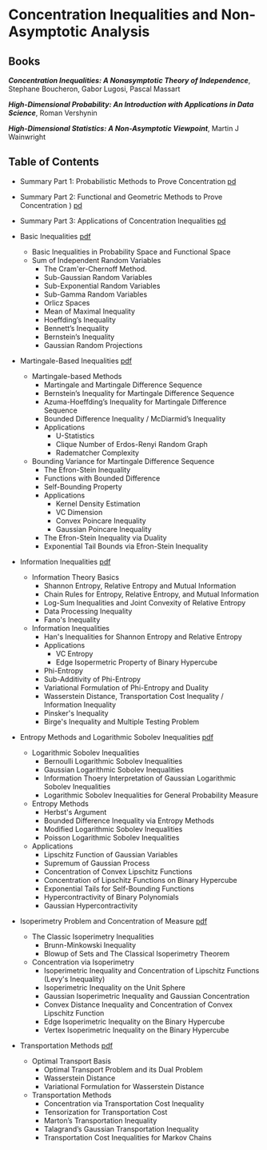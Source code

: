 # Concentration Inequalities and Non-Asymptotic Analysis

## Books

***Concentration Inequalities: A Nonasymptotic Theory of Independence***, Stephane Boucheron, Gabor Lugosi, Pascal Massart

***High-Dimensional Probability: An Introduction with Applications in Data Science***, Roman Vershynin

***High-Dimensional Statistics: A Non-Asymptotic Viewpoint***, Martin J Wainwright

## Table of Contents

- Summary Part 1: Probabilistic Methods to Prove Concentration  [pd](./Ineq_0_Summary_1.pdf)
- Summary Part 2: Functional and Geometric Methods to Prove Concentration ) [pd](./Ineq_0_Summary_2.pdf)
- Summary Part 3: Applications of Concentration Inequalities  [pd](./Ineq_0_Summary_3.pdf)


- Basic Inequalities  [pdf](./Ineq_1_Basic_Inequality.pdf)
  	- Basic Inequalities in Probability Space and Functional Space
	- Sum of Independent Random Variables
		- The Cram\'er-Chernoff Method.
		- Sub-Gaussian Random Variables
		- Sub-Exponential Random Variables
		- Sub-Gamma Random Variables
		- Orlicz Spaces
		- Mean of Maximal Inequality
		- Hoeffding’s Inequality
		- Bennett’s Inequality
		- Bernstein’s Inequality
		- Gaussian Random Projections

- Martingale-Based Inequalities [pdf](./Ineq_2_Martingale_Methods.pdf)
	- Martingale-based Methods
		- Martingale and Martingale Difference Sequence
		- Bernstein’s Inequality for Martingale Difference Sequence
		- Azuma-Hoeffding’s Inequality for Martingale Difference Sequence
		- Bounded Difference Inequality / McDiarmid’s Inequality
		- Applications
			- U-Statistics
			- Clique Number of Erdos-Renyi Random Graph
			- Radematcher Complexity
	- Bounding Variance for Martingale Difference Sequence
		- The Efron-Stein Inequality
		- Functions with Bounded Difference
		- Self-Bounding Property
		- Applications
			- Kernel Density Estimation
			- VC Dimension
			- Convex Poincare Inequality 
			- Gaussian Poincare Inequality
		- The Efron-Stein Inequality via Duality
		- Exponential Tail Bounds via Efron-Stein Inequality

- Information Inequalities [pdf](./Ineq_3_Information_Inequality.pdf)
	- Information Theory Basics
		- Shannon Entropy, Relative Entropy and Mutual Information
		- Chain Rules for Entropy, Relative Entropy, and Mutual Information
		- Log-Sum Inequalities and Joint Convexity of Relative Entropy
		- Data Processing Inequality
		- Fano's Inequality
	- Information Inequalities
		- Han's Inequalities for Shannon Entropy and Relative Entropy
		- Applications
			- VC Entropy
			- Edge Isopermetric Property of Binary Hypercube 
		- Phi-Entropy
		- Sub-Additivity of Phi-Entropy
		- Variational Formulation of Phi-Entropy and Duality
		- Wasserstein Distance, Transportation Cost Inequality / Information Inequality
		- Pinsker's Inequality
		- Birge's Inequality and Multiple Testing Problem

- Entropy Methods and Logarithmic Sobolev Inequalities [pdf](./Ineq_4_Entropy_Methods.pdf)
	- Logarithmic Sobolev Inequalities
		- Bernoulli Logarithmic Sobolev Inequalities
		- Gaussian Logarithmic Sobolev Inequalities
		- Information Thoery Interpretation of Gaussian Logarithmic Sobolev Inequalities
		- Logarithmic Sobolev Inequalities for General Probability Measure
	- Entropy Methods
		- Herbst's Argument
		- Bounded Difference Inequality via Entropy Methods
		- Modified Logarithmic Sobolev Inequalities
		- Poisson Logarithmic Sobolev Inequalities
	- Applications
		- Lipschitz Function of Gaussian Variables
		- Supremum of Gaussian Process
		- Concentration of Convex Lipschitz Functions
		- Concentration of Lipschitz Functions on Binary Hypercube 
		- Exponential Tails for Self-Bounding Functions
		- Hypercontractivity of Binary Polynomials
		- Gaussian Hypercontractivity

- Isoperimetry Problem and Concentration of Measure [pdf](./Ineq_5_Concentration_Isoperimetry.pdf)
	- The Classic Isoperimetry Inequalities
		- Brunn-Minkowski Inequality
		- Blowup of Sets and The Classical Isoperimetry Theorem
	- Concentration via Isoperimetry
		- Isoperimetric Inequality and Concentration of Lipschitz Functions (Levy's Inequality)
		- Isoperimetric Inequality on the Unit Sphere 
		- Gaussian Isoperimetric Inequality and Gaussian Concentration
		- Convex Distance Inequality and Concentration of Convex Lipschitz Function
		- Edge Isoperimetric Inequality on the Binary Hypercube
		- Vertex Isoperimetric Inequality on the Binary Hypercube
		
- Transportation Methods [pdf](./Ineq_6_Optimal_Transport_Concentration.pdf)
	- Optimal Transport Basis
		- Optimal Transport Problem and its Dual Problem
		- Wasserstein Distance
		- Variational Formulation for Wasserstein Distance
	- Transportation Methods
		- Concentration via Transportation Cost Inequality
		- Tensorization for Transportation Cost
		- Marton’s Transportation Inequality
		- Talagrand’s Gaussian Transportation Inequality
		- Transportation Cost Inequalities for Markov Chains
		


